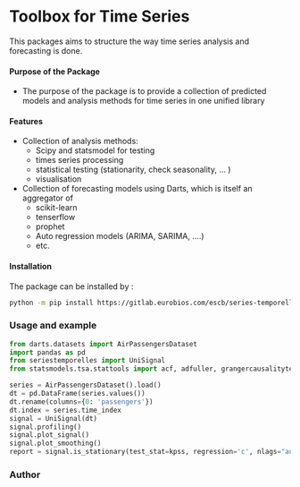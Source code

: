 # Toolbox for Time Series

This packages aims to structure the way time series analysis and forecasting is done. 

#### Purpose of the Package 
+ The purpose of the package is to
provide a collection of predicted models 
and analysis methods for time series in one unified library

#### Features 
+ Collection of analysis methods:
  - Scipy and statsmodel for testing 
  - times series processing
  - statistical testing (stationarity, check seasonality, ...  )
  - visualisation
+ Collection of forecasting models using Darts, which is itself an aggregator of 
   - scikit-learn
   - tenserflow
   - prophet
   - Auto regression models (ARIMA, SARIMA, ....)
   - etc.

#### Installation 
The package can be installed by :
```bash
python -m pip install https://gitlab.eurobios.com/escb/series-temporelles.git

```

### Usage and example
```python
from darts.datasets import AirPassengersDataset
import pandas as pd
from seriestemporelles import UniSignal
from statsmodels.tsa.stattools import acf, adfuller, grangercausalitytests, kpss, pacf

series = AirPassengersDataset().load()
dt = pd.DataFrame(series.values())
dt.rename(columns={0: 'passengers'})
dt.index = series.time_index
signal = UniSignal(dt)
signal.profiling()
signal.plot_signal()
signal.plot_smoothing()
report = signal.is_stationary(test_stat=kpss, regression='c', nlags="auto")
```

### Author